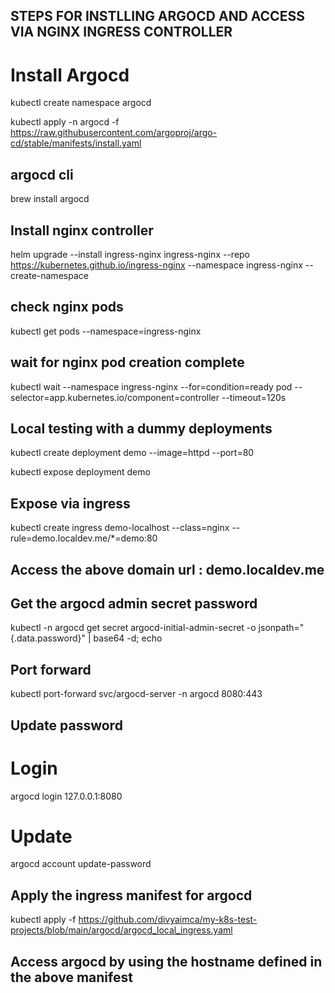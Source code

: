 
## STEPS FOR INSTLLING ARGOCD AND ACCESS VIA NGINX INGRESS CONTROLLER

# Install Argocd

kubectl create namespace argocd

kubectl apply -n argocd -f https://raw.githubusercontent.com/argoproj/argo-cd/stable/manifests/install.yaml


## argocd cli

brew install argocd 


## Install nginx controller

helm upgrade --install ingress-nginx ingress-nginx --repo https://kubernetes.github.io/ingress-nginx --namespace ingress-nginx --create-namespace
  
## check nginx pods

kubectl get pods --namespace=ingress-nginx

## wait for nginx pod creation complete 
kubectl wait --namespace ingress-nginx --for=condition=ready pod --selector=app.kubernetes.io/component=controller --timeout=120s
  
## Local testing with a dummy deployments

kubectl create deployment demo --image=httpd --port=80

kubectl expose deployment demo

## Expose via ingress

kubectl create ingress demo-localhost --class=nginx --rule=demo.localdev.me/*=demo:80
  
## Access the above domain url : demo.localdev.me

## Get the argocd admin secret password

kubectl -n argocd get secret argocd-initial-admin-secret -o jsonpath="{.data.password}" | base64 -d; echo

## Port forward

kubectl port-forward svc/argocd-server -n argocd 8080:443

## Update password

# Login

argocd login 127.0.0.1:8080

# Update

argocd account update-password

## Apply the ingress manifest for argocd

kubectl apply -f https://github.com/divyaimca/my-k8s-test-projects/blob/main/argocd/argocd_local_ingress.yaml

## Access argocd by using the hostname defined in the above manifest




  
  


